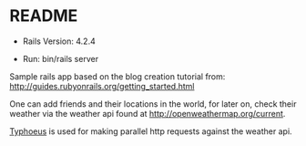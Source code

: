 # README

* Rails Version: 4.2.4

* Run: bin/rails server

Sample rails app based on the blog creation tutorial from: http://guides.rubyonrails.org/getting_started.html

One can add friends and their locations in the world, for later on, check their weather via the weather api found at http://openweathermap.org/current.

[Typhoeus](https://github.com/typhoeus/typhoeus) is used for making parallel http requests against the weather api. 



